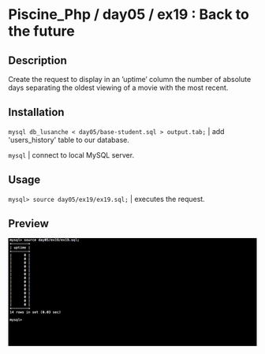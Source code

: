 # Piscine_Php / day05 / ex19 : Back to the future

## Description
Create the request to display in an ’uptime’ column the number of absolute days separating the oldest viewing of a movie with the most recent.

## Installation
`mysql db_lusanche < day05/base-student.sql > output.tab;` | add 'users_history' table to our database.

`mysql` | connect to local MySQL server.

## Usage
`mysql> source day05/ex19/ex19.sql;` | executes the request.

## Preview
<img src="../../resources/images/future.png" width="1200">
